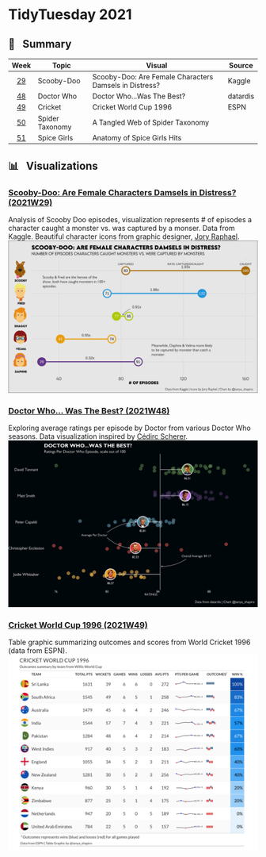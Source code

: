 # TidyTuesday 2021


## :memo: &nbsp; Summary
| Week        | Topic           | Visual                                                 | Source   |
|:-----------:|-----------------|--------------------------------------------------------|----------|
| [29](W29)   | Scooby-Doo      | Scooby-Doo: Are Female Characters Damsels in Distress? | Kaggle   |
| [48](W48)   | Doctor Who      | Doctor Who...Was The Best?                             | datardis |
| [49](W49)   | Cricket         | Cricket World Cup 1996                                 | ESPN     |
| [50](W50)   | Spider Taxonomy | A Tangled Web of Spider Taxonomy                       |          |
| [51](W51)   | Spice Girls     | Anatomy of Spice Girls Hits                            |          |


 
## :bar_chart: &nbsp; Visualizations


### **[Scooby-Doo: Are Female Characters Damsels in Distress? (2021W29)](W29)**
Analysis of Scooby Doo episodes, visualization represents # of episodes a character caught a monster vs. was captured by a monser. Data from Kaggle. Beautiful character icons from graphic designer, [Jory Raphael](https://dribbble.com/shots/2189161-Scooby-Doo-Icons).
![Screenshot](W29/scooby-doo.jpeg)

### **[Doctor Who... Was The Best? (2021W48)](2021/W48)**
Exploring average ratings per episode by Doctor from various Doctor Who seasons. Data visualization inspired by [Cédirc Scherer](https://www.cedricscherer.com/2019/05/17/the-evolution-of-a-ggplot-ep.-1/).
![Screenshot](W48/doctor_who_chart.png)


### **[Cricket World Cup 1996 (2021W49)](2021/W49)**
Table graphic summarizing outcomes and scores from World Cricket 1996 (data from ESPN). 
![Screenshot](W49/cricket_world_cup.png)

